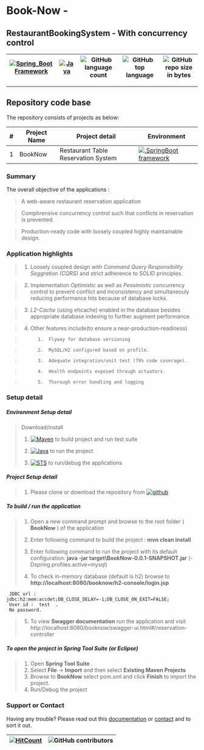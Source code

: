



# Book-Now - 
## RestaurantBookingSystem - With concurrency control

[![Spring_Boot Framework](https://img.shields.io/badge/Springboot-2.3.3.RELEASE_Framework-blue.svg?style=plastic)](https://start.spring.io/) |[![Java](https://img.shields.io/badge/Java-1.8-blue.svg?style=plastic)](https://www.oracle.com/java/technologies/javase-jdk8-downloads.html) | ![GitHub language count](https://img.shields.io/github/languages/count/BinayTripathi/ServiceVictoria-ChildrenInQueue.svg) | ![GitHub top language](https://img.shields.io/github/languages/top/BinayTripathi/ServiceVictoria-ChildrenInQueue.svg) |![GitHub repo size in bytes](https://img.shields.io/github/repo-size/BinayTripathi/ServiceVictoria-ChildrenInQueue.svg) 
| --- | ---          | ---        | ---      | ---        | 

---------------------------------------

## Repository code base
 
The repository consists of projects as below:


| # |Project Name | Project detail| Environment |
| ---| ---  | ---            | --- |
| 1 | BookNow| Restaurant Table Reservation System   | [![.SpringBoot framework](https://img.shields.io/badge/Springboot-2.2.6.RELEASE_Framework-blue.svg?style=plastic)](https://start.spring.io/)|

### Summary

The overall objective of the applications :

>   A web-aware restaurant reservation application 

>   Comphrensive concurrency control such that conflicts in reservation is prevented.

>   Production-ready code with loosely coupled highly maintainable design.




### Application highlights


> 1.    Loosely coupled design with *Command Query Responsibility Seggration (CQRS)* and strict adherence to SOLID principles.

>2.   Implementation *Optimistic* as well as *Pessimistic* concurrency control to prevent conflict and inconsistency and simultaneouly reducing performance hits because of database locks.

> 3.  *L2-Cache* (using ehcache) enabled in the database besides appropriate database indexing to further augment performance.

> 4.  Other features include(to ensure a near-production-readiness)

>			1.	Flyway for database versioning
	
>			2.	MySQL/H2 configured based on profile.
	
>			3.	Adequate integration/unit test (79% code coverage).
	
>			4.	Health endpoints exposed through actuators.
	
>			5.	Thorough error handling and logging



### Setup detail

##### Environment Setup detail

> Download/install   	
>	1.	[![Maven](https://img.shields.io/badge/Mavan-3.6.3-blue.svg?style=plastic)](https://maven.apache.org/download.cgi) to build project and run test suite
>   
>   2.  [![Java](https://img.shields.io/badge/Java-1.8_-blue.svg?style=plastic)](https://www.oracle.com/java/technologies/javase-jdk8-downloads.html) to run the project
>   
>	3.  [![STS](https://img.shields.io/badge/Spring_Tool_Suite-STS-blue.svg?style=plastic)](https://spring.io/tools) to run/debug the applications
>	

##### Project Setup detail

>   1. Please clone or download the repository from [![github](https://img.shields.io/badge/github-BookNow-blue.svg?style=plastic)](https://github.com/BinayTripathi/BookNow)
>   
#####  To build / run the application

>   1. Open a new command prompt and browse to the root folder ( **BookNow** ) of the application 
>   
>   2. Enter following command to build the project : **mvn clean install** 
>   
>   3. Enter following command to run the project with its default configuration: **java -jar target\BookNow-0.0.1-SNAPSHOT.jar** (-Dspring.profiles.active=mysql)
>   
>   4. To check in-memory database (default is h2) browse to **http://localhost:8080/booknow/h2-console/login.jsp** 

     JDBC url : jdbc:h2:mem:accdet;DB_CLOSE_DELAY=-1;DB_CLOSE_ON_EXIT=FALSE;  
     User id :  test  . 
     No password.

>   
>   5. To view **Swagger documentation**  run the application and visit http://localhost:8080/booknow/swagger-ui.html#/reservation-controller
>   




##### To open the project in Spring Tool Suite (or Eclipse)
>   1. Open **Spring Tool Suite** .
>   2. Select **File** ->  **Import** and then select **Existing Maven Projects**
>   3. Browse to  **BookNow** select pom.xml and click **Finish** to import the project.
>   4. Run/Debug the project

### Support or Contact

Having any trouble? Please read out this [documentation](https://github.com/BinayTripathi/AccountBrowser/blob/master/README.md) or [contact](mailto:binay.mckv@gmail.com) and to sort it out.


[![HitCount](http://hits.dwyl.com/BinayTripathi/BookNow.svg)](http://hits.dwyl.com/BinayTripathi/BookNow)| ![GitHub contributors](https://img.shields.io/github/contributors/BinayTripathi/AccountBrowser)|
 | --- | --- |



